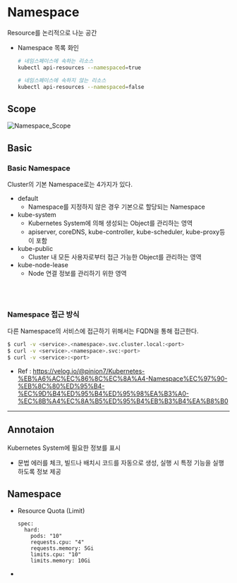 # Namespace
Resource를 논리적으로 나눈 공간
* Namespace 목록 화인
    ```sh
    # 네임스페이스에 속하는 리소스
    kubectl api-resources --namespaced=true

    # 네임스페이스에 속하지 않는 리소스
    kubectl api-resources --namespaced=false
    ```


## Scope
![Namespace_Scope](Namespace_Scope)
</br>


## Basic
### Basic Namespace
Cluster의 기본 Namespace로는 4가지가 있다.
* default
    - Namespace를 지정하지 않은 경우 기본으로 할당되는 Namespace
* kube-system
    - Kubernetes System에 의해 생성되는 Object를 관리하는 영역
    - apiserver, coreDNS, kube-controller, kube-scheduler, kube-proxy등이 포함
* kube-public
    - Cluster 내 모든 사용자로부터 접근 가능한 Object를 관리하는 영역
* kube-node-lease
    - Node 연결 정보를 관리하기 위한 영역
</br>
</br>


### Namespace 접근 방식
다른 Namespace의 서비스에 접근하기 위해서는 FQDN을 통해 접근한다.
```sh
$ curl -v <service>.<namespace>.svc.cluster.local:<port>
$ curl -v <service>.<namespace>.svc:<port>
$ curl -v <service>:<port>
```
* Ref : https://velog.io/@pinion7/Kubernetes-%EB%A6%AC%EC%86%8C%EC%8A%A4-Namespace%EC%97%90-%EB%8C%80%ED%95%B4-%EC%9D%B4%ED%95%B4%ED%95%98%EA%B3%A0-%EC%8B%A4%EC%8A%B5%ED%95%B4%EB%B3%B4%EA%B8%B0


---
## Annotaion
Kubernetes System에 필요한 정보를 표시
* 문법 에러를 체크, 빌드나 배치시 코드를 자동으로 생성, 실행 시 특정 기능을 실행하도록 정보 제공


## Namespace
- Resource Quota (Limit)
    ```
    spec:
      hard:
        pods: "10"
        requests.cpu: "4"
        requests.memory: 5Gi
        limits.cpu: "10"
        limits.memory: 10Gi
    ```
- 